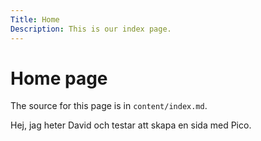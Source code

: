 ```yaml
---
Title: Home
Description: This is our index page.
---
```


Home page
==========================

The source for this page is in `content/index.md`.

Hej, jag heter David och testar att skapa en sida med Pico. 
